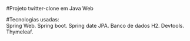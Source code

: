  #Projeto twitter-clone em Java Web
 
 #Tecnologias usadas: 	
 Spring Web.
 Spring boot.
 Spring date JPA.
 Banco de dados H2.
 Devtools.
 Thymeleaf.
 
